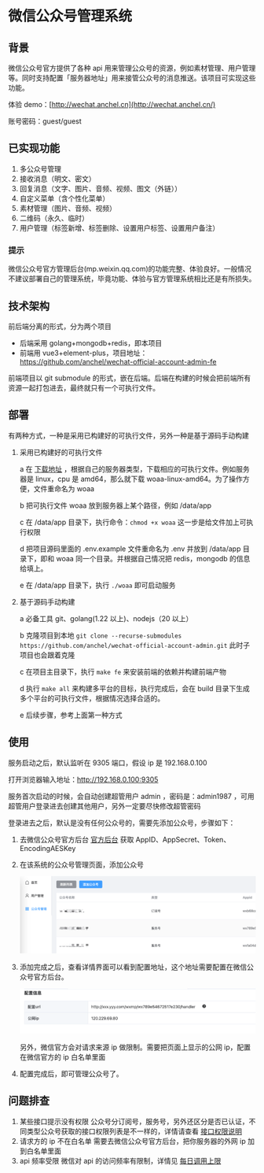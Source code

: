 # **微信公众号管理系统**

## 背景

微信公众号官方提供了各种 api 用来管理公众号的资源，例如素材管理、用户管理等。同时支持配置「服务器地址」用来接管公众号的消息推送。该项目可实现这些功能。

体验 demo：[http://wechat.anchel.cn](http://wechat.anchel.cn/)

账号密码：guest/guest

## **已实现功能**

1. 多公众号管理
2. 接收消息（明文、密文）
3. 回复消息（文字、图片、音频、视频、图文（外链））
4. 自定义菜单（含个性化菜单）
5. 素材管理（图片、音频、视频）
6. 二维码（永久、临时）
7. 用户管理（标签新增、标签删除、设置用户标签、设置用户备注）

### 提示

微信公众号官方管理后台(mp.weixin.qq.com)的功能完整、体验良好。一般情况不建议部署自己的管理系统，毕竟功能、体验与官方管理系统相比还是有所损失。

## 技术架构

前后端分离的形式，分为两个项目

- 后端采用 golang+mongodb+redis，即本项目
- 前端用 vue3+element-plus，项目地址：https://github.com/anchel/wechat-official-account-admin-fe

前端项目以 git submodule 的形式，嵌在后端。后端在构建的时候会把前端所有资源一起打包进去，最终就只有一个可执行文件。

## 部署

有两种方式，一种是采用已构建好的可执行文件，另外一种是基于源码手动构建

1. 采用已构建好的可执行文件

   a 在 [下载地址](https://github.com/anchel/wechat-official-account-admin/releases) ，根据自己的服务器类型，下载相应的可执行文件。例如服务器是 linux，cpu 是 amd64，那么就下载 woaa-linux-amd64。为了操作方便，文件重命名为 woaa

   b 把可执行文件 woaa 放到服务器上某个路径，例如 /data/app

   c 在 /data/app 目录下，执行命令：`chmod +x woaa` 这一步是给文件加上可执行权限

   d 把项目源码里面的 .env.example 文件重命名为 .env 并放到 /data/app 目录下，即和 woaa 同一个目录。并根据自己情况把 redis，mongodb 的信息给填上。

   e 在 /data/app 目录下，执行 `./woaa` 即可启动服务

2. 基于源码手动构建

   a 必备工具 git、golang(1.22 以上)、nodejs（20 以上）

   b 克隆项目到本地 `git clone --recurse-submodules https://github.com/anchel/wechat-official-account-admin.git` 此时子项目也会跟着克隆

   c 在项目主目录下，执行 `make fe` 来安装前端的依赖并构建前端产物

   d 执行 `make all` 来构建多平台的目标，执行完成后，会在 build 目录下生成多个平台的可执行文件，根据情况选择合适的。

   e 后续步骤，参考上面第一种方式

## 使用

服务启动之后，默认监听在 9305 端口，假设 ip 是 192.168.0.100

打开浏览器输入地址：http://192.168.0.100:9305

服务首次启动的时候，会自动创建超管用户 admin ，密码是：admin1987 ，可用超管用户登录进去创建其他用户，另外一定要尽快修改超管密码

登录进去之后，默认是没有任何公众号的，需要先添加公众号，步骤如下：

1. 去微信公众号官方后台 [官方后台](https://mp.weixin.qq.com/) 获取 AppID、AppSecret、Token、EncodingAESKey
2. 在该系统的公众号管理页面，添加公众号

   ![1731309451354](image/README/1731309451354.png)

3. 添加完成之后，查看详情界面可以看到配置地址，这个地址需要配置在微信公众号官方后台。

   ![1731309337778](image/README/1731309337778.png)

   另外，微信官方会对请求来源 ip 做限制。需要把页面上显示的公网 ip，配置在微信官方的 ip 白名单里面

4. 配置完成后，即可管理公众号了。

## 问题排查

1. 某些接口提示没有权限
   公众号分订阅号，服务号，另外还区分是否已认证，不同类型公众号获取的接口权限列表是不一样的，详情请查看 [接口权限说明](https://developers.weixin.qq.com/doc/offiaccount/Getting_Started/Explanation_of_interface_privileges.html)
2. 请求方的 ip 不在白名单
   需要去微信公众号官方后台，把你服务器的外网 ip 加到白名单里面
3. api 频率受限
   微信对 api 的访问频率有限制，详情见 [每日调用上限](https://mp.weixin.qq.com/cgi-bin/frame?t=pages/developsetting/page/developsetting_frame)
